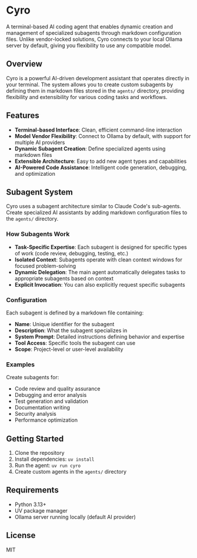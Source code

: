 # Cyro

A terminal-based AI coding agent that enables dynamic creation and management of specialized subagents through markdown configuration files. Unlike vendor-locked solutions, Cyro connects to your local Ollama server by default, giving you flexibility to use any compatible model.

## Overview

Cyro is a powerful AI-driven development assistant that operates directly in your terminal. The system allows you to create custom subagents by defining them in markdown files stored in the `agents/` directory, providing flexibility and extensibility for various coding tasks and workflows.

## Features

- **Terminal-based Interface**: Clean, efficient command-line interaction
- **Model Vendor Flexibility**: Connect to Ollama by default, with support for multiple AI providers
- **Dynamic Subagent Creation**: Define specialized agents using markdown files
- **Extensible Architecture**: Easy to add new agent types and capabilities
- **AI-Powered Code Assistance**: Intelligent code generation, debugging, and optimization

## Subagent System

Cyro uses a subagent architecture similar to Claude Code's sub-agents. Create specialized AI assistants by adding markdown configuration files to the `agents/` directory.

### How Subagents Work

- **Task-Specific Expertise**: Each subagent is designed for specific types of work (code review, debugging, testing, etc.)
- **Isolated Context**: Subagents operate with clean context windows for focused problem-solving
- **Dynamic Delegation**: The main agent automatically delegates tasks to appropriate subagents based on context
- **Explicit Invocation**: You can also explicitly request specific subagents

### Configuration

Each subagent is defined by a markdown file containing:

- **Name**: Unique identifier for the subagent
- **Description**: What the subagent specializes in
- **System Prompt**: Detailed instructions defining behavior and expertise
- **Tool Access**: Specific tools the subagent can use
- **Scope**: Project-level or user-level availability

### Examples

Create subagents for:
- Code review and quality assurance
- Debugging and error analysis  
- Test generation and validation
- Documentation writing
- Security analysis
- Performance optimization

## Getting Started

1. Clone the repository
2. Install dependencies: `uv install`
3. Run the agent: `uv run cyro`
4. Create custom agents in the `agents/` directory

## Requirements

- Python 3.13+
- UV package manager
- Ollama server running locally (default AI provider)

## License

MIT